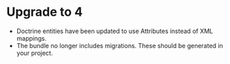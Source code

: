 # Upgrade to 4

- Doctrine entities have been updated to use Attributes instead of XML mappings.
- The bundle no longer includes migrations. These should be generated in your project.
